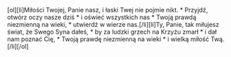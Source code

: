 [ol][li]Miłości Twojej, Panie nasz, i łaski Twej nie pojmie nikt. * Przyjdź, otwórz oczy nasze dziś * i oświeć wszystkich nas * Twoją prawdą niezmienną na wieki, * utwierdź w wierze nas.[/li][li]Ty, Panie, tak miłujesz świat, że Swego Syna dałeś, * by za ludzki grzech na Krzyżu zmarł * i dał nam poznać Cię, * Twoją prawdę niezmienną na wieki * i wielką miłość Twą.[/li][/ol]